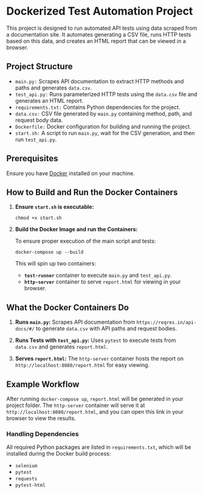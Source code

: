 # Dockerized Test Automation Project

This project is designed to run automated API tests using data scraped from a documentation site. It automates generating a CSV file, runs HTTP tests based on this data, and creates an HTML report that can be viewed in a browser.

## Project Structure

- `main.py:` Scrapes API documentation to extract HTTP methods and paths and generates `data.csv`.
- `test_api.py:` Runs parameterized HTTP tests using the `data.csv` file and generates an HTML report.
- `requirements.txt:` Contains Python dependencies for the project.
- `data.csv:` CSV file generated by `main.py` containing method, path, and request body data.
- `Dockerfile:` Docker configuration for building and running the project.
- `start.sh:` A script to run `main.py`, wait for the CSV generation, and then run `test_api.py`.

## Prerequisites

Ensure you have [Docker](https://www.docker.com/) installed on your machine.

## How to Build and Run the Docker Containers

1. **Ensure `start.sh` is executable:**

   ```shell
   chmod +x start.sh
   ```

2. **Build the Docker Image and run the Containers:**

   To ensure proper execution of the main script and tests:

   ```shell
   docker-compose up --build
   ```

   This will spin up two containers:

   - **`test-runner`** container to execute `main.py` and `test_api.py`.
   - **`http-server`** container to serve `report.html` for viewing in your browser.

## What the Docker Containers Do

1. **Runs `main.py`:**
   Scrapes API documentation from `https://reqres.in/api-docs/#/` to generate `data.csv` with API paths and request bodies.

2. **Runs Tests with `test_api.py`:**
   Uses `pytest` to execute tests from `data.csv` and generates `report.html`.

3. **Serves `report.html`:**
   The `http-server` container hosts the report on `http://localhost:8080/report.html` for easy viewing.

## Example Workflow

After running `docker-compose up`, `report.html` will be generated in your project folder. The `http-server` container will serve it at `http://localhost:8080/report.html`, and you can open this link in your browser to view the results.

### Handling Dependencies

All required Python packages are listed in `requirements.txt`, which will be installed during the Docker build process:

- `selenium`
- `pytest`
- `requests`
- `pytest-html`



